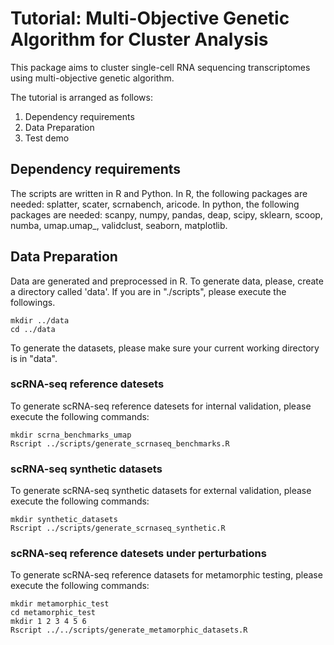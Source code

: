 # Tutorial: Multi-Objective Genetic Algorithm for Cluster Analysis 
This package aims to cluster single-cell RNA sequencing transcriptomes using multi-objective genetic algorithm.

The tutorial is arranged as follows:
1. Dependency requirements
2. Data Preparation
3. Test demo

## Dependency requirements
The scripts are written in R and Python. In R, the following packages are needed: splatter, scater, scrnabench, aricode. In python, the following packages are needed: scanpy, numpy, pandas, deap, scipy, sklearn, scoop, numba, umap.umap_, validclust, seaborn, matplotlib. 

## Data Preparation
Data are generated and preprocessed in R. To generate data, please, create a directory called 'data'. If you are in "./scripts", please execute the followings.
```
mkdir ../data
cd ../data
```

To generate the datasets, please make sure your current working directory is in "data".

### scRNA-seq reference datesets
To generate scRNA-seq reference datesets for internal validation, please execute the following commands:

```
mkdir scrna_benchmarks_umap
Rscript ../scripts/generate_scrnaseq_benchmarks.R
```

### scRNA-seq synthetic datasets
To generate scRNA-seq synthetic datasets for external validation, please execute the following commands:

```
mkdir synthetic_datasets
Rscript ../scripts/generate_scrnaseq_synthetic.R
```

### scRNA-seq reference datesets under perturbations
To generate scRNA-seq reference datasets for metamorphic testing, please execute the following commands:
```
mkdir metamorphic_test
cd metamorphic_test
mkdir 1 2 3 4 5 6
Rscript ../../scripts/generate_metamorphic_datasets.R
```
